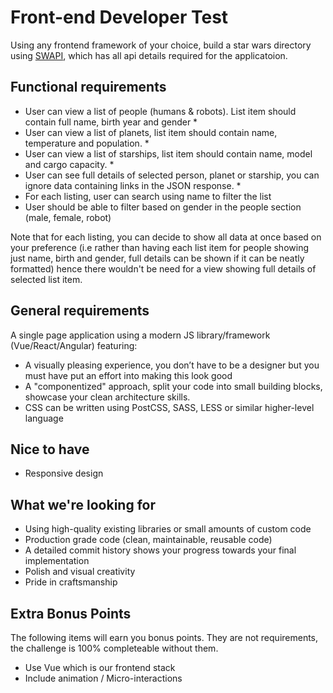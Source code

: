 # Front-end Developer Test
Using any frontend framework of your choice, build a star wars directory using [SWAPI](https://swapi.co/), 
which has all api details required for the applicatoion.

## Functional requirements
- User can view a list of people (humans & robots). List item should contain full name, birth year and gender *
- User can view a list of planets, list item should contain name, temperature and population. *
- User can view a list of starships, list item should contain name, model and cargo capacity. *
- User can see full details of selected person, planet or starship, you can ignore data containing links in the JSON response. *
- For each listing, user can search using name to filter the list
- User should be able to filter based on gender in the people section (male, female, robot)

Note that for each listing, you can decide to show all data at once based on your preference (i.e rather than having each list item for people showing just name, birth and gender, full details can be shown if it can be neatly formatted) hence there wouldn't be need for a view showing full details of selected list item.

## General requirements
A single page application using a modern JS library/framework (Vue/React/Angular) featuring:
- A visually pleasing experience, you don’t have to be a designer but you must have put an effort into making this look good
- A "componentized" approach, split your code into small building blocks, showcase your clean architecture skills.
- CSS can be written using PostCSS, SASS, LESS or similar higher-level language

## Nice to have
- Responsive design

## What we're looking for
- Using high-quality existing libraries or small amounts of custom code
- Production grade code (clean, maintainable, reusable code)
- A detailed commit history shows your progress towards your final implementation
- Polish and visual creativity
- Pride in craftsmanship

## Extra Bonus Points
The following items will earn you bonus points. They are not requirements, the challenge is 100% completeable without them. 
- Use Vue which is our frontend stack
- Include animation / Micro-interactions


